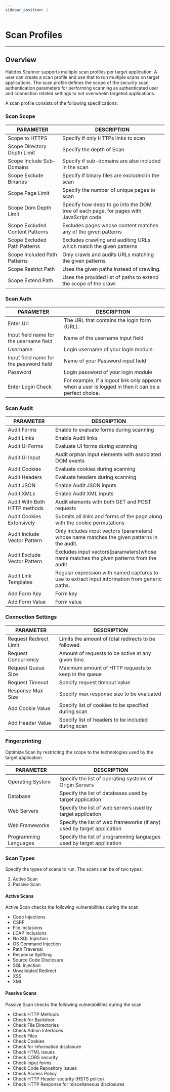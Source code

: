 ```yaml
---
sidebar_position: 2
---
```


# Scan Profiles

---

## Overview

Haltdos Scanner supports multiple scan profiles per target application. A user can create a scan profile and use that to run multiple scans on target applications. The scan profile defines the scope of the security scan, authentication parameters for performing scanning as authenticated user and connection related settings to not overwhelm targeted applications.

A scan profile consists of the following specifications:

### Scan Scope

 PARAMETER                       | DESCRIPTION                                                                           
---------------------------------|---------------------------------------------------------------------------------------
 Scope to HTTPS                  | Specify if only HTTPs links to scan                                                   
 Scope Directory Depth Limit     | Specify the depth of Scan                                                             
 Scope Include Sub-Domains       | Specify if sub-domains are also included in the scan                                  
 Scope Exclude Binaries          | Specify if binary files are excluded in the scan                                      
 Scope Page Limit                | Specify the number of unique pages to scan                                            
 Scope Dom Depth Limit           | Specify how deep to go into the DOM tree of each page, for pages with JavaScript code 
 Scope Excluded Content Patterns | Excludes pages whose content matches any of the given patterns                        
 Scope Excluded Path Patterns    | Excludes crawling and auditing URLs which match the given patterns                    
 Scope Included Path Patterns    | Only crawls and audits URLs matching the given patterns                               
 Scope Restrict Path             | Uses the given paths instead of crawling.                                             
 Scope Extend Path               | Uses the provided list of paths to extend the scope of the crawl                      

### Scan Auth

| PARAMETER                               | DESCRIPTION                                                                                          |
|-----------------------------------------|------------------------------------------------------------------------------------------------------|
| Enter Url                               | The URL that contains the login form (URL).                                                          |
| Input field name for the username field | Name of the username input field                                                                     |
| Username                                | Login username of your login module                                                                  |
| Input field name for the password field | Name of your Password input field                                                                    |
| Password                                | Login password of your login module                                                                  |
| Enter Login Check                       | For example, if a logout link only appears when a user is logged in then it can be a perfect choice. |

### Scan Audit

| PARAMETER                    | DESCRIPTION                                                                                    |
|------------------------------|------------------------------------------------------------------------------------------------|
| Audit Forms                  | Enable to evaluate forms during scanning                                                       |
| Audit Links                  | Enable Audit links                                                                             |
| Audit UI Forms               | Evaluate UI forms during scanning                                                              |
| Audit UI Input               | Audit orphan input elements with associated DOM events                                         |
| Audit Cookies                | Evaluate cookies during scanning                                                               |
| Audit Headers                | Evaluate headers during scanning                                                               |
| Audit JSON                   | Enable Audit JSON inputs                                                                       |
| Audit XMLs                   | Enable Audit XML inputs                                                                        |
| Audit With Both HTTP methods | Audit elements with both GET and POST requests                                                 |
| Audit Cookies Extensively    | Submits all links and forms of the page along with the cookie permutations                     |
| Audit Include Vector Pattern | Only includes input vectors (parameters) whose name matches the given patterns in the audit.   |
| Audit Exclude Vector Pattern | Excludes input vectors(parameters)whose name matches the given patterns from the audit         |
| Audit Link Templates         | Regular expression with named captures to use to extract input information from generic paths. |
| Add Form Key                 | Form key                                                                                       |
| Add Form Value               | Form value                                                                                     |

### Connection Settings

| PARAMETER              | DESCRIPTION                                          |
|------------------------|------------------------------------------------------|
| Request Redirect Limit | Limits the amount of total redirects to be followed. |
| Request Concurrency    | Amount of requests to be active at any given time.   |
| Request Queue Size     | Maximum amount of HTTP requests to keep in the queue |
| Request Timeout        | Specify request timeout value                        |
| Response Max Size      | Specify max response size to be evaluated            |
| Add Cookie Value       | Specify list of cookies to be specified during scan  |
| Add Header Value       | Specify list of headers to be included during scan   |

### Fingerprinting

Optimize Scan by restricting the scope to the technologies used by the target application

| PARAMETER             | DESCRIPTION                                                            |
|-----------------------|------------------------------------------------------------------------|
| Operating System      | Specify the list of operating systems of Origin Servers                |
| Database              | Specify the list of databases used by target application               |
| Web Servers           | Specify the list of web servers used by target application             |
| Web Frameworks        | Specify the list of web frameworks (if any) used by target application |
| Programming Languages | Specify the list of programming languages used by target application   |

### Scan Types

Specify the types of scans to run. The scans can be of two types:

1. Active Scan
2. Passive Scan

#### Active Scans

Active Scan checks the following vulnerabilities during the scan

- Code Injections
- CSRF
- File Inclusions
- LDAP Inclusions
- No SQL Injection
- OS Command Injection
- Path Traversal
- Response Splitting
- Source Code Disclosure
- SQL Injection
- Unvalidated Redirect
- XSS
- XML

#### Passive Scans

Passive Scan checks the following vulnerabilities during the scan

- Check HTTP Methods
- Check for Backdoor
- Check File Directories
- Check Admin Interfaces
- Check Files
- Check Cookies
- Check for information disclosure
- Check HTML issues
- Check CORS security
- Check Input forms
- Check Code Repository issues
- Check Access Policy
- Check HTTP Header security (HSTS policy)
- Check HTTP Response for miscellaneous disclosures